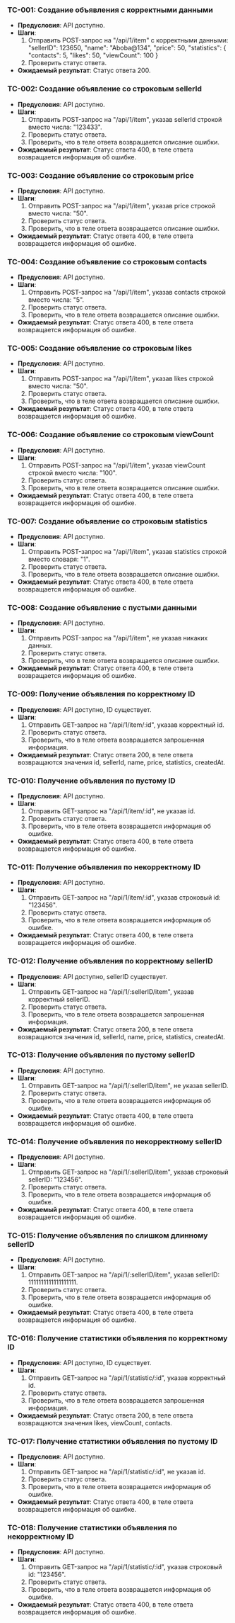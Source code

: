 ### TC-001: Создание объявления с корректными данными
- **Предусловия**: API доступно.
- **Шаги**:
  1. Отправить POST-запрос на "/api/1/item" с корректными данными:
        "sellerID": 123650,
        "name": "Aboba@134",
        "price": 50,
        "statistics": {
            "contacts": 5,
            "likes": 50,
            "viewCount": 100
        }
  3. Проверить статус ответа.
- **Ожидаемый результат**: Статус ответа 200.

### TC-002: Создание объявление со строковым sellerId
- **Предусловия**: API доступно.
- **Шаги**:
  1. Отправить POST-запрос на "/api/1/item", указав sellerId строкой вместо числа: "123433".
  2. Проверить статус ответа.
  3. Проверить, что в теле ответа возвращается описание ошибки.
- **Ожидаемый результат**: Статус ответа 400, в теле ответа возвращается информация об ошибке.

### TC-003: Создание объявление со строковым price
- **Предусловия**: API доступно.
- **Шаги**:
  1. Отправить POST-запрос на "/api/1/item", указав price строкой вместо числа: "50".
  2. Проверить статус ответа.
  3. Проверить, что в теле ответа возвращается описание ошибки.
- **Ожидаемый результат**: Статус ответа 400, в теле ответа возвращается информация об ошибке.

### TC-004: Создание объявление со строковым contacts
- **Предусловия**: API доступно.
- **Шаги**:
  1. Отправить POST-запрос на "/api/1/item", указав contacts строкой вместо числа: "5".
  2. Проверить статус ответа.
  3. Проверить, что в теле ответа возвращается описание ошибки.
- **Ожидаемый результат**: Статус ответа 400, в теле ответа возвращается информация об ошибке.

### TC-005: Создание объявление со строковым likes
- **Предусловия**: API доступно.
- **Шаги**:
  1. Отправить POST-запрос на "/api/1/item", указав likes строкой вместо числа: "50".
  2. Проверить статус ответа.
  3. Проверить, что в теле ответа возвращается описание ошибки.
- **Ожидаемый результат**: Статус ответа 400, в теле ответа возвращается информация об ошибке.

### TC-006: Создание объявление со строковым viewCount
- **Предусловия**: API доступно.
- **Шаги**:
  1. Отправить POST-запрос на "/api/1/item", указав viewCount строкой вместо числа: "100".
  2. Проверить статус ответа.
  3. Проверить, что в теле ответа возвращается описание ошибки.
- **Ожидаемый результат**: Статус ответа 400, в теле ответа возвращается информация об ошибке.

### TC-007: Создание объявление со строковым statistics
- **Предусловия**: API доступно.
- **Шаги**:
  1. Отправить POST-запрос на "/api/1/item", указав statistics строкой вместо словаря: "1".
  2. Проверить статус ответа.
  3. Проверить, что в теле ответа возвращается описание ошибки.
- **Ожидаемый результат**: Статус ответа 400, в теле ответа возвращается информация об ошибке.

### TC-008: Создание объявление с пустыми данными
- **Предусловия**: API доступно.
- **Шаги**:
  1. Отправить POST-запрос на "/api/1/item", не указав никаких данных.
  2. Проверить статус ответа.
  3. Проверить, что в теле ответа возвращается описание ошибки.
- **Ожидаемый результат**: Статус ответа 400, в теле ответа возвращается информация об ошибке.

### TC-009: Получение объявления по корректному ID
- **Предусловия**: API доступно, ID существует.
- **Шаги**:
  1. Отправить GET-запрос на "/api/1/item/:id", указав корректный id.
  2. Проверить статус ответа.
  3. Проверить, что в теле ответа возвращается запрошенная информация.
- **Ожидаемый результат**: Статус ответа 200, в теле ответа возвращаются значения id, sellerId, name, price, statistics, createdAt.

### TC-010: Получение объявления по пустому ID
- **Предусловия**: API доступно.
- **Шаги**:
  1. Отправить GET-запрос на "/api/1/item/:id", не указав id.
  2. Проверить статус ответа.
  3. Проверить, что в теле ответа возвращается информация об ошибке.
- **Ожидаемый результат**: Статус ответа 400, в теле ответа возвращается информация об ошибке.

### TC-011: Получение объявления по некорректному ID
- **Предусловия**: API доступно.
- **Шаги**:
  1. Отправить GET-запрос на "/api/1/item/:id", указав строковый id: "123456".
  2. Проверить статус ответа.
  3. Проверить, что в теле ответа возвращается информация об ошибке.
- **Ожидаемый результат**: Статус ответа 400, в теле ответа возвращается информация об ошибке.

### TC-012: Получение объявления по корректному sellerID
- **Предусловия**: API доступно, sellerID существует.
- **Шаги**:
  1. Отправить GET-запрос на "/api/1/:sellerID/item", указав корректный sellerID.
  2. Проверить статус ответа.
  3. Проверить, что в теле ответа возвращается запрошенная информация.
- **Ожидаемый результат**: Статус ответа 200, в теле ответа возвращаются значения id, sellerId, name, price, statistics, createdAt.

### TC-013: Получение объявления по пустому sellerID
- **Предусловия**: API доступно.
- **Шаги**:
  1. Отправить GET-запрос на "/api/1/:sellerID/item", не указав sellerID.
  2. Проверить статус ответа.
  3. Проверить, что в теле ответа возвращается информация об ошибке.
- **Ожидаемый результат**: Статус ответа 400, в теле ответа возвращается информация об ошибке.

### TC-014: Получение объявления по некорректному sellerID
- **Предусловия**: API доступно.
- **Шаги**:
  1. Отправить GET-запрос на "/api/1/:sellerID/item", указав строковый sellerID: "123456".
  2. Проверить статус ответа.
  3. Проверить, что в теле ответа возвращается информация об ошибке.
- **Ожидаемый результат**: Статус ответа 400, в теле ответа возвращается информация об ошибке.

### TC-015: Получение объявления по слишком длинному sellerID
- **Предусловия**: API доступно.
- **Шаги**:
  1. Отправить GET-запрос на "/api/1/:sellerID/item", указав sellerID: 1111111111111111111.
  2. Проверить статус ответа.
  3. Проверить, что в теле ответа возвращается информация об ошибке.
- **Ожидаемый результат**: Статус ответа 400, в теле ответа возвращается информация об ошибке.

### TC-016: Получение статистики объявления по корректному ID
- **Предусловия**: API доступно, ID существует.
- **Шаги**:
  1. Отправить GET-запрос на "/api/1/statistic/:id", указав корректный id.
  2. Проверить статус ответа.
  3. Проверить, что в теле ответа возвращается запрошенная информация.
- **Ожидаемый результат**: Статус ответа 200, в теле ответа возвращаются значения likes, viewCount, contacts.

### TC-017: Получение статистики объявления по пустому ID
- **Предусловия**: API доступно.
- **Шаги**:
  1. Отправить GET-запрос на "/api/1/statistic/:id", не указав id.
  2. Проверить статус ответа.
  3. Проверить, что в теле ответа возвращается информация об ошибке.
- **Ожидаемый результат**: Статус ответа 400, в теле ответа возвращается информация об ошибке.

### TC-018: Получение статистики объявления по некорректному ID
- **Предусловия**: API доступно.
- **Шаги**:
  1. Отправить GET-запрос на "/api/1/statistic/:id", указав строковый id: "123456".
  2. Проверить статус ответа.
  3. Проверить, что в теле ответа возвращается информация об ошибке.
- **Ожидаемый результат**: Статус ответа 400, в теле ответа возвращается информация об ошибке.
